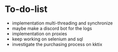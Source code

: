 # To-do-list
* implementation multi-threading and synchronize
* maybe make a discord bot for the logs
* implementation on proxies
* keep working on selenium and sql
* investigate the purchasing process on kktix
